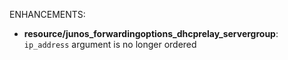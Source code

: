 <!-- markdownlint-disable-file MD013 MD041 -->
ENHANCEMENTS:

* **resource/junos_forwardingoptions_dhcprelay_servergroup**: `ip_address` argument is no longer ordered
